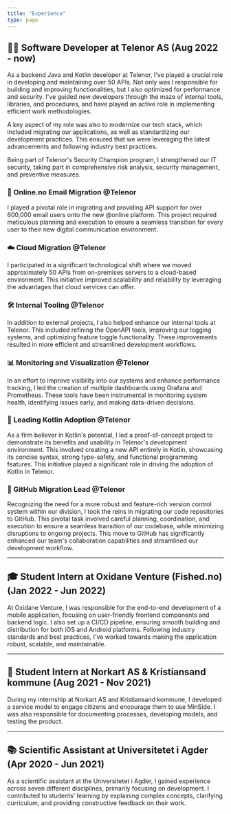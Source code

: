 ```yaml
---
title: "Experience"
type: page
---
```


## 👨‍💻 Software Developer at Telenor AS (Aug 2022 - now)
As a backend Java and Kotlin developer at Telenor, I've played a crucial role in developing and maintaining over 50 APIs. Not only was I responsible for building and improving functionalities, but I also optimized for performance and security. I've guided new developers through the maze of internal tools, libraries, and procedures, and have played an active role in implementing efficient work methodologies.

A key aspect of my role was also to modernize our tech stack, which included migrating our applications, as well as standardizing our development practices. This ensured that we were leveraging the latest advancements and following industry best practices.

Being part of Telenor's Security Champion program, I strengthened our IT security, taking part in comprehensive risk analysis, security management, and preventive measures.

### 📧 Online.no Email Migration @Telenor
I played a pivotal role in migrating and providing API support for over 600,000 email users onto the new @online platform. This project required meticulous planning and execution to ensure a seamless transition for every user to their new digital communication environment.

### ☁️ Cloud Migration @Telenor
I participated in a significant technological shift where we moved approximately 50 APIs from on-premises servers to a cloud-based environment. This initiative improved scalability and reliability by leveraging the advantages that cloud services can offer.

### 🛠️ Internal Tooling @Telenor
In addition to external projects, I also helped enhance our internal tools at Telenor. This included refining the OpenAPI tools, improving our logging systems, and optimizing feature toggle functionality. These improvements resulted in more efficient and streamlined development workflows.

### 📊 Monitoring and Visualization @Telenor
In an effort to improve visibility into our systems and enhance performance tracking, I led the creation of multiple dashboards using Grafana and Prometheus. These tools have been instrumental in monitoring system health, identifying issues early, and making data-driven decisions.

### 🚀 Leading Kotlin Adoption @Telenor
As a firm believer in Kotlin's potential, I led a proof-of-concept project to demonstrate its benefits and usability in Telenor's development environment. This involved creating a new API entirely in Kotlin, showcasing its concise syntax, strong type-safety, and functional programming features. This initiative played a significant role in driving the adoption of Kotlin in Telenor.

### 🔄 GitHub Migration Lead @Telenor
Recognizing the need for a more robust and feature-rich version control system within our division, I took the reins in migrating our code repositories to GitHub. This pivotal task involved careful planning, coordination, and execution to ensure a seamless transition of our codebase, while minimizing disruptions to ongoing projects. This move to GitHub has significantly enhanced our team's collaboration capabilities and streamlined our development workflow.

---

## 🎓 Student Intern at Oxidane Venture (Fished.no) (Jan 2022 - Jun 2022)
At Oxidane Venture, I was responsible for the end-to-end development of a mobile application, focusing on user-friendly frontend components and backend logic. I also set up a CI/CD pipeline, ensuring smooth building and distribution for both iOS and Android platforms. Following industry standards and best practices, I've worked towards making the application robust, scalable, and maintainable.

---

## 🏢 Student Intern at Norkart AS & Kristiansand kommune (Aug 2021 - Nov 2021)
During my internship at Norkart AS and Kristiansand kommune, I developed a service model to engage citizens and encourage them to use MinSide. I was also responsible for documenting processes, developing models, and testing the product.

---

## 📚 Scientific Assistant at Universitetet i Agder (Apr 2020 - Jun 2021)
As a scientific assistant at the Universitetet i Agder, I gained experience across seven different disciplines, primarily focusing on development. I contributed to students' learning by explaining complex concepts, clarifying curriculum, and providing constructive feedback on their work.

